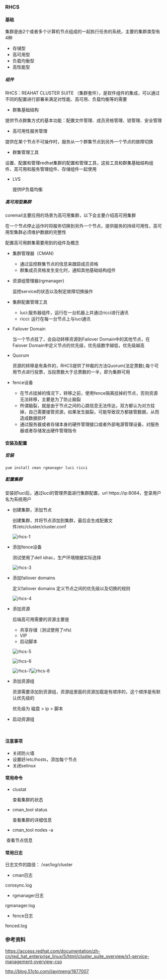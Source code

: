 ### RHCS

#### 基础

集群是由2个或者多个计算机节点组成的一起执行任务的系统，主要的集群类型有4种

* 存储型
* 高可用型
* 负载均衡型
* 高性能型

##### 组件

RHCS：REAHAT CLUSTER SUITE （集群套件），是软件组件的集成，可以通过不同的配置进行部署来满足对性能、高可用、负载均衡等的需要

* 群集基础结构

​        提供节点群集方式的基本功能：配置文件管理、成员资格管理、锁管理、安全管理

* 高可用性服务管理

​        提供在某个节点不可操作时，服务从一个群集节点到另外一个节点的故障切换

* 群集管理工具

​        设置、配置和管理redhat集群的配置和管理工具，这些工具和群集基础结构组件、高可用和服务管理组件、存储组件一起使用

* LVS

   提供IP负载均衡

##### 高可用型集群

coremail主要应用的场景为高可用集群，以下会主要介绍高可用集群

在一个节点停止运作时将服务切换到另外一个节点，提供服务的持续可用性，高可用型集群必须维护数据的完整性

配置高可用群集需要用到的组件及概念

* 集群管理器（CMAN)
  * 通过监控群集节点的信息来跟踪成员资格
  * 群集成员资格发生变化时，通知其他基础结构组件


* 资源组管理器(rgmanager)

  监控service的状态以及制定故障切换操作


* 集群配置管理工具
  * luci:服务器组件，运行在一台机器上并通过ricci进行通讯
  * ricci: 运行在每一台节点上与luci通讯


* Failover Domain

  当一个节点挂了，会自动转移资源到Failover Domain中的其他节点，在Faiover Domain中定义节点的优先级，优先级数字越低，优先级越高

* Quorum

  资源的转移是有条件的，RHCS提供了仲裁的方法Quorum(法定票数),每个可用节点进行投票，当投票数大于总票数的一半，即为集群可用

* fence设备

  * 在节点挂掉的情况下，转移之前，使用fence隔离挂掉的节点，否则资源无法转移，主要是为了防止脑裂
  * 所谓脑裂，就是由于节点之间的心跳信息无法传达，双方都认为对方挂掉，自己需要接管资源，如果发生脑裂，可能导致双方都接管数据，从而造成数据损坏
  * 通过服务器或者存储本身的硬件管理接口或者外部电源管理设备，对服务器或者存储发出硬件管理指令

#### 安装及配置

##### 安装

```
yum install cman rgmanager luci ricci
```

##### 配置集群

安装好luci后，通过luci的管理界面进行集群配置，url https://ip:8084，登录用户名为系统用户

* 创建集群，添加节点

   创建集群，并将节点添加到集群，最后会生成配置文件/etc/cluster/cluster.conf

  ![rhcs-1](../图片/rhcs-1.png)

  

* 添加fence设备

  测试使用了dell idrac，生产环境根据实际选择

  ![rhcs-3](../图片/rhcs-3.png)

* 添加failover domains

  定义failover domains 定义节点之间的优先级以及切换的规则

  ![rhcs-4](../图片/rhcs-4.png)

* 添加资源

  后端高可用需要的资源主要是

  * 共享存储（测试使用了nfs)
  * VIP
  * 启动脚本

  ![rhcs-5](../图片/rhcs-5.png)

  ![rhcs-6](../图片/rhcs-6.png)

  ![rhcs-7](../图片/rhcs-7.png)![rhcs-8](../图片/rhcs-8.png)

* 添加资源组

  资源需要添加到资源组，资源组里面的资源加载是有顺序的，这个顺序是有默认优先级的

  优先级为 磁盘 > ip > 脚本

* 启动资源组

  ​	

#### 注意事项

* 关闭防火墙
* 设置好/etc/hosts，添加每个节点
* 关闭selinux

#### 常用命令

* clustat 

  查看集群的状态

* cman_tool status

  查看集群的详细信息

* cman_tool nodes -a

​       查看节点信息

#### 常用日志

日志文件的路径： /var/log/cluster

* cman日志

corosync.log

* rgmanager日志

rgmanager.log

* fence日志

fenced.log

### 参考资料

https://access.redhat.com/documentation/zh-cn/red_hat_enterprise_linux/5/html/cluster_suite_overview/s1-service-management-overview-cso

http://blog.51cto.com/jiayimeng/1877007